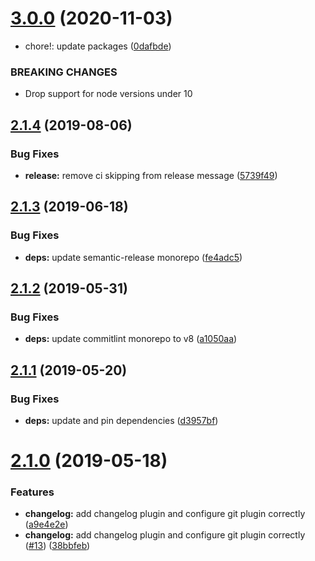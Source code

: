 # [3.0.0](https://github.com/adfinis-sygroup/semantic-release-config/compare/v2.1.4...v3.0.0) (2020-11-03)


* chore!: update packages ([0dafbde](https://github.com/adfinis-sygroup/semantic-release-config/commit/0dafbde))


### BREAKING CHANGES

* Drop support for node versions under 10

## [2.1.4](https://github.com/adfinis-sygroup/semantic-release-config/compare/v2.1.3...v2.1.4) (2019-08-06)


### Bug Fixes

* **release:** remove ci skipping from release message ([5739f49](https://github.com/adfinis-sygroup/semantic-release-config/commit/5739f49))

## [2.1.3](https://github.com/adfinis-sygroup/semantic-release-config/compare/v2.1.2...v2.1.3) (2019-06-18)


### Bug Fixes

* **deps:** update semantic-release monorepo ([fe4adc5](https://github.com/adfinis-sygroup/semantic-release-config/commit/fe4adc5))

## [2.1.2](https://github.com/adfinis-sygroup/semantic-release-config/compare/v2.1.1...v2.1.2) (2019-05-31)


### Bug Fixes

* **deps:** update commitlint monorepo to v8 ([a1050aa](https://github.com/adfinis-sygroup/semantic-release-config/commit/a1050aa))

## [2.1.1](https://github.com/adfinis-sygroup/semantic-release-config/compare/v2.1.0...v2.1.1) (2019-05-20)


### Bug Fixes

* **deps:** update and pin dependencies ([d3957bf](https://github.com/adfinis-sygroup/semantic-release-config/commit/d3957bf))

# [2.1.0](https://github.com/adfinis-sygroup/semantic-release-config/compare/v2.0.0...v2.1.0) (2019-05-18)


### Features

* **changelog:** add changelog plugin and configure git plugin correctly ([a9e4e2e](https://github.com/adfinis-sygroup/semantic-release-config/commit/a9e4e2e))
* **changelog:** add changelog plugin and configure git plugin correctly ([#13](https://github.com/adfinis-sygroup/semantic-release-config/issues/13)) ([38bbfeb](https://github.com/adfinis-sygroup/semantic-release-config/commit/38bbfeb))
